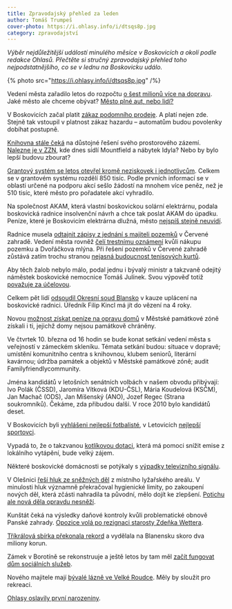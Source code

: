 ```yaml
---
title: Zpravodajský přehled za leden
author: Tomáš Trumpeš
cover-photo: https://i.ohlasy.info/i/dtsqs8p.jpg
category: zpravodajství
---
```


*Výběr nejdůležitější událostí minulého měsíce v Boskovicích a okolí podle redakce Ohlasů. Přečtěte si stručný zpravodajský přehled toho nejpodstatnějšího, co se v lednu na Boskovicku událo.*

{% photo src="https://i.ohlasy.info/i/dtsqs8p.jpg" /%}

Vedení města zařadilo letos do rozpočtu [o šest milionů více na dopravu](/clanky/2016/01/opravy-chodniku.html). Jaké město ale chceme obývat? [Město plné aut, nebo lidí?](/clanky/2016/01/doprava-ve-meste.html)

V Boskovicích začal platit [zákaz podomního prodeje](/clanky/2016/01/podomni-prodej.html). A platí nejen zde. Stejně tak vstoupil v platnost zákaz hazardu – automatům budou povolenky dobíhat postupně.

[Knihovna stále čeká](/clanky/2016/01/knihovna-v-bode-nula.html) na důstojné řešení svého prostorového zázemí. [Nalezne je v ZZN](/clanky/2016/01/budova-zzn.html), kde dnes sídlí Mountfield a nábytek Idyla? Nebo by bylo lepší budovu zbourat?

[Grantový systém se letos otevřel kromě neziskovek i jednotlivcům](/clanky/2016/01/grantovy-system.html). Celkem se v grantovém systému rozdělí 850 tisíc. Podle prvních informací se v oblasti určené na podporu akcí sešlo žádostí na mnohem více peněz, než je 510 tisíc, které město pro pořadatele akcí vyhradilo.

Na společnost AKAM, která vlastní boskovickou solární elektrárnu, podala boskovická radnice insolvenční návrh a chce tak poslat AKAM do úpadku. Peníze, které je Boskovicím elektrárna dlužná, město [nejspíš stejně neuvidí](/clanky/2016/01/solarni-insolvence.html).

Radnice musela [odtajnit zápisy z jednání s majiteli pozemků](/clanky/2016/01/pozemky-cervenka.html) v Červené zahradě. Vedení města rovněž [čelí trestnímu oznámení](/clanky/2016/01/cervenka-trestni-oznameni.html) kvůli nákupu pozemku a Dvořáčkova mlýna. Při řešení pozemků v Červené zahradě zůstává zatím trochu stranou [nejasná budoucnost tenisových kurtů](/clanky/2016/02/cervenka-kurty.html).

Aby těch žalob nebylo málo, podal jednu i bývalý ministr a takzvaně odejitý náměstek boskovické nemocnice Tomáš Julínek. Svou výpověď totiž [považuje za účelovou](http://blanensky.denik.cz/zpravy_region/byvaly-namestek-boskovicke-nemocnice-julinek-podava-zalobu-20160125.html).

Celkem pět lidí [odsoudil Okresní soud Blansko](http://zrcadlo.net/clanky/Soud-poslal-uplatneho-urednika-z-Boskovic-na-ctyri-roky-za-mrize-2491/) v kauze uplácení na boskovické radnici. Úředník Filip Kincl má jít do vězení na 4 roky.

Novou [možnost získat peníze na opravu domů](/clanky/2016/01/pamatkova-zona.html) v Městské památkové zóně získali i ti, jejichž domy nejsou památkově chráněny.

Ve čtvrtek 10. března od 16 hodin se bude konat setkání vedení města s veřejností v zámeckém skleníku. Témata setkání budou: situace v dopravě; umístění komunitního centra s knihovnou, klubem seniorů, literární kavárnou; údržba památek a objektů v Městské památkové zóně; audit Familyfriendlycommunity.

Jména kandidátů v letošních senátních volbách v našem obvodu přibývají: Ivo Polák (ČSSD), Jaromíra Vítková (KDU-ČSL), Mária Koudelová (KSČM), Jan Machač (ODS), Jan Míšenský (ANO), Jozef Regec (Strana soukromníků). Čekáme, zda přibudou další. V roce 2010 bylo kandidátů deset.

V Boskovicích byli [vyhlášeni nejlepší fotbalisté](http://boskovice.cz/v-boskovicich-byli-vyhlaseni-nejlepsi-fotbaliste/d-27468/p1=1019), v Letovicích [nejlepší sportovci](http://boskovice.cz/sportovec-okresu-blansko-za-rok-2015/d-27466/p1=1019).

Vypadá to, že o takzvanou [kotlíkovou dotaci](http://boskovice.cz/o-kotlikovou-dotaci-bude-asi-velky-zajem/d-27372/p1=1019), která má pomoci snížit emise z lokálního vytápění, bude velký zájem.

Některé boskovické domácnosti se potýkaly s [výpadky televizního signálu](http://blanensky.denik.cz/zpravy_region/boskovicti-maji-potize-s-rusenim-televizniho-signalu-20160108.html).

V Olešnici [řeší hluk ze sněžných děl](http://blanensky.denik.cz/zpravy_region/poruseni-limitu-v-olesnickem-skiarealu-hygienici-merili-hluk-ze-sneznych-del-20160130.html) z místního lyžařského areálu. V minulosti hluk významně překračoval hygienické limity, po zakoupení nových děl, která zčásti nahradila ta původní, mělo dojít ke zlepšení. [Potichu ale nová děla opravdu nesněží](https://www.youtube.com/watch?v=4llZQVsaJRg).

Kunštát čeká na výsledky daňové kontroly kvůli problematické obnově Panské zahrady. [Opozice volá po rezignaci starosty Zdeňka Wettera](http://blanensky.denik.cz/zpravy_region/obnova-panske-zahrady-v-kunstate-pod-starostou-mesta-se-nejspis-zatrese-kreslo-20160125.html). 

[Tříkrálová sbírka překonala rekord](http://blanensky.denik.cz/zpravy_region/rekord-trikralova-sbirka-vynesla-skoro-dva-miliony-20160118.html) a vydělala na Blanensku skoro dva miliony korun.

Zámek v Borotíně se rekonstruuje a ještě letos by tam měl [začít fungovat dům sociálních služeb](http://blanensky.denik.cz/zpravy_region/v-borotinskem-zamku-budou-pecovat-o-stare-lidi-uz-letos-20160113.html).

Nového majitele mají [bývalé lázně ve Velké Roudce](http://blanensky.denik.cz/zpravy_region/byvale-lazne-ve-velke-roudce-po-letech-oziji-maji-noveho-majitele-20160107.html). Měly by sloužit pro rekreaci.

[Ohlasy oslavily první narozeniny](/clanky/2016/02/rok-ohlasu.html).
